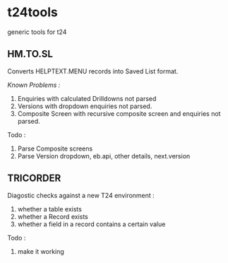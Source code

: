 # t24tools
generic tools for t24

## HM.TO.SL
Converts HELPTEXT.MENU records into Saved List format.

*Known Problems :*
1. Enquiries with calculated Drilldowns not parsed
2. Versions with dropdown enquiries not parsed.
3. Composite Screen with recursive composite screen and enquiries not parsed.

Todo : 
1. Parse Composite screens
2. Parse Version dropdown, eb.api, other details, next.version

## TRICORDER
Diagostic checks against a new T24 environment :
1. whether a table exists
2. whether a Record exists
3. whether a field in a record contains a certain value

Todo : 
1. make it working
